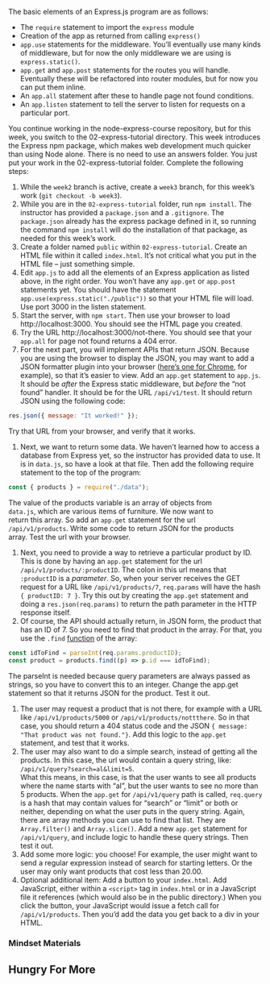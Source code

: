 The basic elements of an Express.js program are as follows:

* The `require` statement to import the `express` module
* Creation of the app as returned from calling `express()`
* `app.use` statements for the middleware. You’ll eventually use many kinds of middleware, but for now the only middleware we are using is `express.static()`.
* `app.get` and `app.post` statements for the routes you will handle. Eventually these will be refactored into router modules, but for now you can put them inline.
* An `app.all` statement after these to handle page not found conditions.
* An `app.listen` statement to tell the server to listen for requests on a particular port.

You continue working in the node-express-course repository, but for this week, you switch to the 02-express-tutorial directory. This week introduces the Express npm package, which makes web development much quicker than using Node alone. There is no need to use an answers folder. You just put your work in the 02-express-tutorial folder. Complete the following steps:

1. While the `week2` branch is active, create a `week3` branch, for this week’s work (`git checkout -b week3`).
2. While you are in the `02-express-tutorial` folder, run `npm install`. The instructor has provided a `package.json` and a `.gitignore`. The `package.json` already has the express package defined in it, so running the command `npm install` will do the installation of that package, as needed for this week’s work.
3. Create a folder named `public` within `02-express-tutorial`. Create an HTML file within it called `index.html`. It’s not critical what you put in the HTML file – just something simple.
4. Edit `app.js` to add all the elements of an Express application as listed above, in the right order. You won’t have any `app.get` or `app.post` statements yet. You should have the statement `app.use(express.static("./public"))` so that your HTML file will load. Use port 3000 in the listen statement.
5. Start the server, with `npm start`. Then use your browser to load http://localhost:3000. You should see the HTML page you created.
6. Try the URL http://localhost:3000/not-there. You should see that your `app.all` for page not found returns a 404 error.
7. For the next part, you will implement APIs that return JSON. Because you are using the browser to display the JSON, you may want to add a JSON formatter plugin into your browser ([here’s one for Chrome](https://chrome.google.com/webstore/detail/jsonvue/chklaanhfefbnpoihckbnefhakgolnmc), for example), so that it’s easier to view. Add an `app.get` statement to `app.js`. It should be _after_ the Express static middleware, but _before_ the “not found” handler. It should be for the URL `/api/v1/test`. It should return JSON using the following code:

```javascript
res.json({ message: "It worked!" });
```

Try that URL from your browser, and verify that it works.

1. Next, we want to return some data. We haven’t learned how to access a database from Express yet, so the instructor has provided data to use. It is in `data.js`, so have a look at that file. Then add the following require statement to the top of the program:

```javascript
const { products } = require("./data");
```

The value of the products variable is an array of objects from  
`data.js`, which are various items of furniture. We now want to  
return this array. So add an `app.get` statement for the url  
`/api/v1/products`. Write some code to return JSON for the products  
array. Test the url with your browser.

1. Next, you need to provide a way to retrieve a particular product by ID. This is done by having an `app.get` statement for the url `/api/v1/products/:productID`. The colon in this url means that `:productID` is a _parameter_. So, when your server receives the GET request for a URL like `/api/v1/products/7`, `req.params` will have the hash `{ productID: 7 }`. Try this out by creating the `app.get` statement and doing a `res.json(req.params)` to return the path parameter in the HTTP response itself.
2. Of course, the API should actually return, in JSON form, the product that has an ID of 7\. So you need to find that product in the array. For that, you use the `.find` [function](https://developer.mozilla.org/en-US/docs/Web/JavaScript/Reference/Global%5FObjects/Array/find) of the array:

```javascript
const idToFind = parseInt(req.params.productID); 
const product = products.find((p) => p.id === idToFind);
```

The parseInt is needed because query parameters are always passed as strings, so you have to convert this to an integer. Change the app.get statement so that it returns JSON for the product. Test it out.

1. The user may request a product that is not there, for example with a URL like `/api/v1/products/5000` or `/api/v1/products/nottthere`. So in that case, you should return a 404 status code and the JSON `{ message: "That product was not found."}`. Add this logic to the `app.get` statement, and test that it works.
2. The user may also want to do a simple search, instead of getting all the products. In this case, the url would contain a query string, like: `/api/v1/query?search=al&limit=5`.  
What this means, in this case, is that the user wants to see all products where the name starts with “al”, but the user wants to see no more than 5 products. When the `app.get` for `/api/v1/query` path is called, `req.query` is a hash that may contain values for “search” or “limit” or both or neither, depending on what the user puts in the query string. Again, there are array methods you can use to find that list. They are `Array.filter()` and `Array.slice()`. Add a new `app.get` statement for `/api/v1/query`, and include logic to handle these query strings. Then test it out.
3. Add some more logic: you choose! For example, the user might want to send a regular expression instead of search for starting letters. Or the user may only want products that cost less than 20.00.
4. Optional additional item: Add a button to your `index.html`. Add JavaScript, either within a `<script>` tag in `index.html` or in a JavaScript file it references (which would also be in the public directory.) When you click the button, your JavaScript would issue a fetch call for `/api/v1/products`. Then you’d add the data you get back to a div in your HTML.


### Mindset Materials

## Hungry For More
